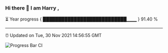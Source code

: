 ### Hi there 👋 I am Harry , 

⏳ Year progress { ███████████████████████████▁▁▁ } 91.40 %

---

⏰ Updated on Tue, 30 Nov 2021 14:56:55 GMT

![Progress Bar CI](https://github.com/duykhang68/duykhang68/workflows/Progress%20Bar%20CI/badge.svg)
